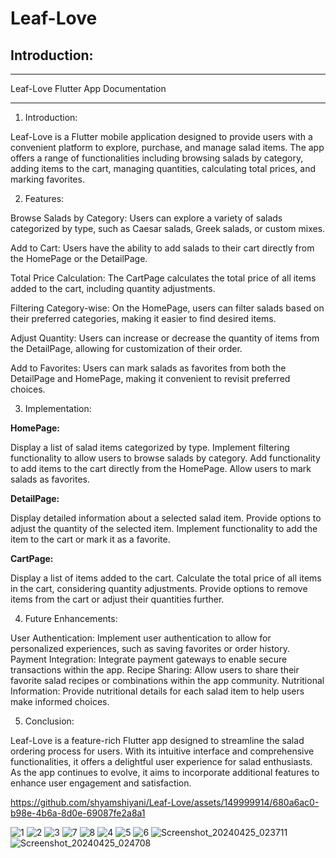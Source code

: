 # Leaf-Love

##  Introduction:
___
Leaf-Love Flutter App Documentation
___

1. Introduction:

Leaf-Love is a Flutter mobile application designed to provide users with a convenient platform to explore, purchase, and manage salad items. The app offers a range of functionalities including browsing salads by category, adding items to the cart, managing quantities, calculating total prices, and marking favorites.

2. Features:

Browse Salads by Category: Users can explore a variety of salads categorized by type, such as Caesar salads, Greek salads, or custom mixes.

Add to Cart: Users have the ability to add salads to their cart directly from the HomePage or the DetailPage.

Total Price Calculation: The CartPage calculates the total price of all items added to the cart, including quantity adjustments.

Filtering Category-wise: On the HomePage, users can filter salads based on their preferred categories, making it easier to find desired items.

Adjust Quantity: Users can increase or decrease the quantity of items from the DetailPage, allowing for customization of their order.

Add to Favorites: Users can mark salads as favorites from both the DetailPage and HomePage, making it convenient to revisit preferred choices.

3. Implementation:

__HomePage:__

Display a list of salad items categorized by type.
Implement filtering functionality to allow users to browse salads by category.
Add functionality to add items to the cart directly from the HomePage.
Allow users to mark salads as favorites.

__DetailPage:__

Display detailed information about a selected salad item.
Provide options to adjust the quantity of the selected item.
Implement functionality to add the item to the cart or mark it as a favorite.

__CartPage:__

Display a list of items added to the cart.
Calculate the total price of all items in the cart, considering quantity adjustments.
Provide options to remove items from the cart or adjust their quantities further.

4. Future Enhancements:

User Authentication: Implement user authentication to allow for personalized experiences, such as saving favorites or order history.
Payment Integration: Integrate payment gateways to enable secure transactions within the app.
Recipe Sharing: Allow users to share their favorite salad recipes or combinations within the app community.
Nutritional Information: Provide nutritional details for each salad item to help users make informed choices.

5. Conclusion:

Leaf-Love is a feature-rich Flutter app designed to streamline the salad ordering process for users. With its intuitive interface and comprehensive functionalities, it offers a delightful user experience for salad enthusiasts. As the app continues to evolve, it aims to incorporate additional features to enhance user engagement and satisfaction.



https://github.com/shyamshiyani/Leaf-Love/assets/149999914/680a6ac0-b98e-4b6a-8d0e-69087fe2a8a1



![1](https://github.com/shyamshiyani/Leaf-Love/assets/149999914/766cea25-2bc3-4622-be93-b0e5543e5743)
![2](https://github.com/shyamshiyani/Leaf-Love/assets/149999914/9238506c-7091-43e1-90a9-ab2a3170d9ea)
![3](https://github.com/shyamshiyani/Leaf-Love/assets/149999914/33f220c4-b066-452e-bf7f-ee8464fd43a3)
![7](https://github.com/shyamshiyani/Leaf-Love/assets/149999914/1d31a0a4-e4a9-4d1b-aac5-8b19bc4759c9)
![8](https://github.com/shyamshiyani/Leaf-Love/assets/149999914/973becf7-57f5-4238-8d49-10e4848ea59b)
![4](https://github.com/shyamshiyani/Leaf-Love/assets/149999914/51f16f25-ac79-4cc0-b928-e7acd5b111bd)
![5](https://github.com/shyamshiyani/Leaf-Love/assets/149999914/c15bd7b3-4984-4aba-aa6c-d96411316775)
![6](https://github.com/shyamshiyani/Leaf-Love/assets/149999914/683c8ea8-e408-4e95-b8e4-1d65e3717060)
![Screenshot_20240425_023711](https://github.com/shyamshiyani/Leaf-Love/assets/149999914/6d673397-e0a5-485c-b9d0-5461ef5a3d39)
![Screenshot_20240425_024708](https://github.com/shyamshiyani/Leaf-Love/assets/149999914/1c5e4cd1-430c-4127-baa7-0e5c8a093e07)


